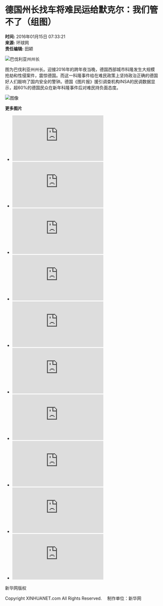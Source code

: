 # 德国州长找车将难民运给默克尔：我们管不了（组图）

**时间:** 2016年01月15日 07:33:21  
**来源:** 环球网  
**责任编辑:** 田颖  

![巴伐利亚州州长](http://imgs.xinhuanet.com/photo/static/articlel.gif)

图为巴伐利亚州州长。迎接2016年的跨年夜当晚，德国西部城市科隆发生大规模抢劫和性侵案件，震惊德国。而这一科隆事件给在难民政策上坚持政治正确的德国好人们敲响了国内安全的警钟。德国《图片报》援引调查机构INSA的民调数据显示，超60%的德国民众在新年科隆事件后对难民持负面态度。

![图像](http://imgs.xinhuanet.com/photo/static/articler.gif)

**更多图片**
- ![毕加索176件遗作将被拍卖 估价近亿元（组图）](http://news.xinhuanet.com/world/2016-01/14/c_128627046.htm)
- ![萌！芬兰小熊秀“太极”酷似太极高手（组图）](http://news.xinhuanet.com/world/2016-01/14/c_128627238.htm)
- ![挪威生产“分娩模拟玩偶”提高产护人员技能（图）](http://news.xinhuanet.com/world/2016-01/14/c_128627181.htm)
- ![英国男子花百万改造2.5亿年史前洞穴（组图）](http://news.xinhuanet.com/world/2016-01/14/c_128627437.htm)
- ![印尼首都发生多起爆炸 警方同武装分子交火](http://news.xinhuanet.com/world/2016-01/14/c_128629231.htm)
- ![英国男星与女友旅行 惨遇食人族被掳走（组图）](http://news.xinhuanet.com/world/2016-01/14/c_128627189.htm)
- ![环球变性人选美大赛:堪比法国红磨坊（高清组图）](http://news.xinhuanet.com/world/2016-01/14/c_128627010.htm)
- ![生命之旅：2015年欧洲难民潮（高清组图）](http://news.xinhuanet.com/world/2016-01/13/c_128623272.htm)
- ![夜空闪电奇观压迫感强](http://japan.xinhuanet.com/2016-01/15/c_135005521.htm)
- ![宠物犬萌娃穿同款服装](http://japan.xinhuanet.com/2016-01/15/c_135005581.htm)

新华网版权

Copyright XINHUANET.com All Rights Reserved. 　制作单位：新华网